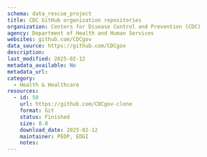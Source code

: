 ```yaml
---
schema: data_rescue_project 
title: CDC GitHub organization repositories
organization: Centers for Disease Control and Prevention (CDC)
agency: Department of Health and Human Services
websites: github.com/CDCgov
data_source: https://github.com/CDCgov
description: 
last_modified: 2025-02-12
metadata_available: No
metadata_url: 
category:
  - Health & Healthcare 
resources:
  - id: 50
    url: https://github.com/CDCgov-clone
    format: Git
    status: Finished
    size: 0.0
    download_date: 2025-02-12
    maintainer: PEDP, EDGI
    notes: 
---
```

